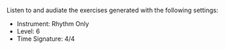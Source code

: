 Listen to and audiate the exercises generated with the following settings:

- Instrument: Rhythm Only
- Level: 6
- Time Signature: 4/4